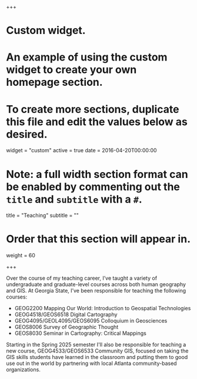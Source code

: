 +++
# Custom widget.
# An example of using the custom widget to create your own homepage section.
# To create more sections, duplicate this file and edit the values below as desired.
widget = "custom"
active = true
date = 2016-04-20T00:00:00

# Note: a full width section format can be enabled by commenting out the `title` and `subtitle` with a `#`.
title = "Teaching"
subtitle = ""

# Order that this section will appear in.
weight = 60

+++

Over the course of my teaching career, I’ve taught a variety of undergraduate and graduate-level courses across both human geography and GIS. At Georgia State, I’ve been responsible for teaching the following courses:

- GEOG2200 Mapping Our World: Introduction to Geospatial Technologies
- GEOG4518/GEOS6518 Digital Cartography
- GEOG4095/GEOL4095/GEOS6095 Colloquium in Geosciences
- GEOS8006 Survey of Geographic Thought
- GEOS8030 Seminar in Cartography: Critical Mappings  
  
Starting in the Spring 2025 semester I'll also be responsible for teaching a new course, GEOG4533/GEOS6533 Community GIS, focused on taking the GIS skills students have learned in the classroom and putting them to good use out in the world by partnering with local Atlanta community-based organizations.
